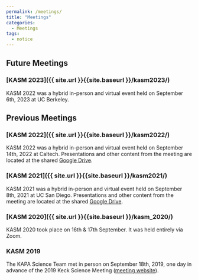```yaml
---
permalink: /meetings/
title: "Meetings"
categories:
  - Meetings
tags:
  - notice
---
```


## Future Meetings
### [KASM 2023]({{ site.url }}{{site.baseurl }}/kasm2023/)
KASM 2022 was a hybrid in-person and virtual event held on September 6th, 2023 at UC Berkeley.

## Previous Meetings

### [KASM 2022]({{ site.url }}{{site.baseurl }}/kasm2022/)
KASM 2022 was a hybrid in-person and virtual event held on September 14th, 2022 at Caltech.
Presentations and other content from the meeting are located at the shared <a href="https://drive.google.com/drive/folders/1_gg3oRpkLogrgmz2ww4VGKRxPuSldNqc?usp=sharing">Google Drive</a>.

### [KASM 2021]({{ site.url }}{{site.baseurl }}/kasm2021/)
KASM 2021 was a hybrid in-person and virtual event held on September 8th, 2021 at UC San Diego.
Presentations and other content from the meeting are located at the shared <a href="https://drive.google.com/drive/folders/1fH-ze8oiaY658az0unbqLhjzAfCJC_X8?usp=sharing">Google Drive</a>.

### [KASM 2020]({{ site.url }}{{site.baseurl }}/kasm_2020/)
KASM 2020 took place on 16th & 17th September. It was held entirely via Zoom.

### KASM 2019
The KAPA Science Team met in person on September 18th, 2019, one day in advance of the 2019 Keck
Science Meeting (<a href="https://conferences.pa.ucla.edu/kapa-science-meeting-2019/">meeting website</a>).
